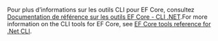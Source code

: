 <span data-ttu-id="43a25-101">Pour plus d’informations sur les outils CLI pour EF Core, consultez [Documentation de référence sur les outils EF Core - CLI .NET](/ef/core/miscellaneous/cli/dotnet).</span><span class="sxs-lookup"><span data-stu-id="43a25-101">For more information on the CLI tools for EF Core, see [EF Core tools reference for .Net CLI](/ef/core/miscellaneous/cli/dotnet).</span></span>